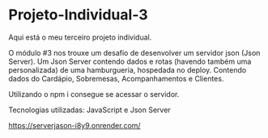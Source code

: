 # Projeto-Individual-3
Aqui está o meu terceiro projeto individual.

O módulo #3 nos  trouxe um desafio de desenvolver um servidor json (Json Server). 
Um Json Server contendo dados e rotas (havendo também uma personalizada) de uma hamburgueria, hospedada no deploy.
Contendo dados do Cardápio, Sobremesas, Acompanhamentos e Clientes.

Utilizando o npm i consegue se acessar o servidor.

Tecnologias utilizadas: JavaScript e Json Server

https://serverjason-i8y9.onrender.com/
